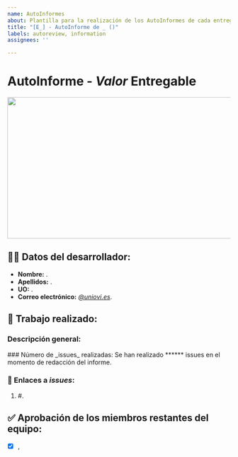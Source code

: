 ```yaml
---
name: AutoInformes
about: Plantilla para la realización de los AutoInformes de cada entrega.
title: "[E_] - AutoInforme de _ ()"
labels: autoreview, information
assignees: ''

---
```


# AutoInforme - _Valor_ Entregable

<p align="center">
<img src="https://user-images.githubusercontent.com/91057639/218811134-2eec75dc-a6d5-42f7-b1d6-fae6bd5ac158.png" width="640" height="320">
</p>

## 👨‍🎓 Datos del desarrollador:
<ul>
      <li><strong>Nombre:</strong> <em></em>.</li>
      <li><strong>Apellidos:</strong> <em></em>.</li>
      <li><strong>UO:</strong> <em></em>.</li>
      <li><strong>Correo electrónico:</strong> <a href="mailto:@uniovi.es"><em>@uniovi.es</em></a>.</li>
</ul>

## 📓 Trabajo realizado:
### Descripción general:
<p align="justify">

</p>
### Número de _issues_ realizadas:
Se han realizado ****** issues en el momento de redacción del informe.

### 🔗 Enlaces a _issues_:
<ol type="1">
       <li>#.</li> 
       
</ol>

## ✅ Aprobación de los miembros restantes del equipo:
- [x] , [](mailto:@uniovi.es)

